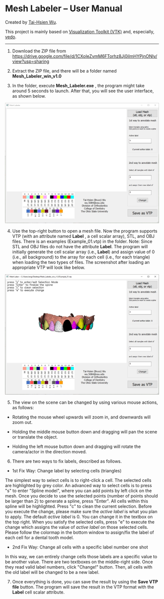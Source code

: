 Mesh Labeler – User Manual
==========================

Created by [Tai-Hsien Wu](https://github.com/Tai-Hsien).

This project is mainly based on [Visualization Toolkit (VTK)](https://vtk.org/) and, especially, [vedo](https://github.com/marcomusy/vedo).

------------

1.  Download the ZIP file from
    <https://drive.google.com/file/d/1CXoIeZvmM6FTorhz8Jj0iImHYPjnONIv/view?usp=sharing>

2.  Extract the ZIP file, and there will be a folder named
    **Mesh_Labeler_win_v1.0**

3.  In the folder, execute **Mesh_Labeler.exe** , the program might take around
    5 seconds to launch. After that, you will see the user interface, as shown
    below.

![Figure 1. The user interface of **Mesh Labeler**](./figure1.jpg)

4.  Use the top-right button to open a mesh file. Now the program supports VTP
    (with an attribute named **Label** , a cell scalar array), STL, and OBJ
    files. There is an examples (Example_01.vtp) in the folder. Note: Since STL and OBJ files do not have the attribute **Label**.
    The program will initially generate the cell scalar array (i.e., **Label**)
    and assign value of 0 (i.e., all background) to the array for each cell
    (i.e., for each triangle) when loading the two types of files. The
    screenshot after loading an appropriate VTP will look like below.

![Figure 2. After loading a suitable VTP file, you can see the model in the center of the window.](./figure2.jpg)

5.  The view on the scene can be changed by using various mouse actions, as
    follows:

-   Rotating the mouse wheel upwards will zoom in, and downwards will zoom out.

-   Holding the middle mouse button down and dragging will pan the scene or
    translate the object.

-   Holding the left mouse button down and dragging will rotate the camera/actor
    in the direction moved.

6.  There are two ways to fix labels, described as follows.

-   1st Fix Way: Change label by selecting cells (triangles)

The simplest way to select cells is to right-click a cell. The selected cells are highlighted by grey color. An advanced way to select cells is to press "s" to enter "Spline model",
 where you can add points by left click on the mesh. Once you decide to use the selected points (number of points should be larger than 2) to generate a spline, press "Enter". All cells within this spline will be highlighted.
 Press "c" to clean the current selection. Before you execute the change, please make sure the *active label* is what you plan to apply. The default *active label* is 0. You can change it in the textbox on the top right.
When you satisfy the selected cells, press "e" to execute the change which assigns the value of *active label* on those selected cells. Please follow the colormap in the bottom window
to assign/fix the label of each cell for a dental tooth model.

-   2nd Fix Way: Change all cells with a specific label number one shot

In this way, we can entirely change cells those labels are a specific value to be
another value. There are two textboxes on the middle-right side. Once they read valid label numbers, click "Change!"
button. Then, all cells with the old label will be changed to be a new label.

7.  Once everything is done, you can save the result by using the **Save VTP
    file** button. The program will save the result in the VTP format with the
    **Label** cell scalar attribute.

